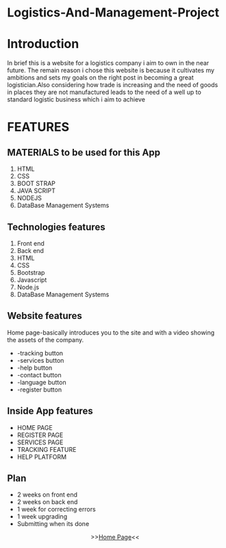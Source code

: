 # Logistics-And-Management-Project    

# Introduction
In brief this is a website for a logistics company i aim to own in the near future. The remain reason i chose this website is because it cultivates my ambitions and sets my goals on the right post in becoming a great logistician.Also considering how trade is increasing and the need of goods in places they are not manufactured leads to the need of a well up to standard logistic business which i aim to achieve

# FEATURES

##  MATERIALS to be used for this App
1. HTML
2. CSS
3. BOOT STRAP
4. JAVA SCRIPT
5. NODEJS
6. DataBase Management Systems

## Technologies features
1. Front end
2. Back end
3. HTML
4. CSS
5. Bootstrap
6. Javascript
7. Node.js
8. DataBase Management Systems

## Website features  
Home page-basically introduces you to the site and with a video showing the assets of the company.
* -tracking button
* -services button
* -help button
* -contact button
* -language button
* -register button

## Inside App features
* HOME PAGE
* REGISTER PAGE
* SERVICES PAGE
* TRACKING FEATURE
* HELP PLATFORM

## Plan 
* 2 weeks on front end 
* 2 weeks on back end 
* 1 week for correcting errors
* 1 week upgrading
* Submitting when its done

<p align="center">
  >><a href="https://2017050043.github.io/Logistics-And-Management-Project/Index.html">Home Page</a><<<br>
  <br>
